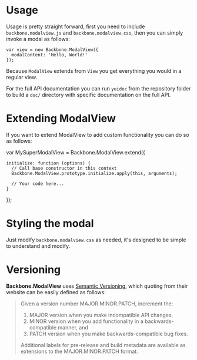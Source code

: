 # Usage
Usage is pretty straight forward, first you need to include
`backbone.modalview.js` and `backbone.modalview.css`, then you can simply 
invoke a modal as follows:

    var view = new Backbone.ModalView({
      modalContent: 'Hello, World!'
    });

Because `ModalView` extends from `View` you get everything you would in a
regular view.

For the full API documentation you can run `yuidoc` from the repository folder
to build a `doc/` directory with specific documentation on the full API.

# Extending ModalView
If you want to extend ModalView to add custom functionality you can do so as
follows:


  var MySuperModalView = Backbone.ModalView.extend({

    initialize: function (options) {
      // Call base constructor in this context
      Backbone.ModalView.prototype.initialize.apply(this, arguments);

      // Your code here...
    }

  });

# Styling the modal
Just modify `backbone.modalview.css` as needed, it's designed to be simple to
understand and modify.

# Versioning
**Backbone.ModalView** uses [Semantic Versioning](http://semver.org/), which
quoting from their website can be easily defined as follows:

> Given a version number MAJOR.MINOR.PATCH, increment the:
>
> 1. MAJOR version when you make incompatible API changes,
> 2. MINOR version when you add functionality in a backwards-compatible manner, and
> 3. PATCH version when you make backwards-compatible bug fixes.
>
> Additional labels for pre-release and build metadata are available as extensions to the MAJOR.MINOR.PATCH format.

